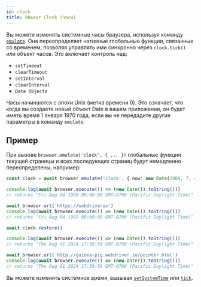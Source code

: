 ```yaml
---
id: clock
title: Объект Clock (Часы)
---
```


Вы можете изменять системные часы браузера, используя команду [`emulate`](/docs/emulation). Она переопределяет нативные глобальные функции, связанные со временем, позволяя управлять ими синхронно через `clock.tick()` или объект часов. Это включает контроль над:

- `setTimeout`
- `clearTimeout`
- `setInterval`
- `clearInterval`
- `Date Objects`

Часы начинаются с эпохи Unix (метка времени 0). Это означает, что когда вы создаете новый объект Date в вашем приложении, он будет иметь время 1 января 1970 года, если вы не передадите другие параметры в команду `emulate`.

## Пример

При вызове `browser.emulate('clock', { ... })` глобальные функции текущей страницы и всех последующих страниц будут немедленно переопределены, например:

```ts
const clock = await browser.emulate('clock', { now: new Date(1989, 7, 4) })

console.log(await browser.execute(() => (new Date()).toString()))
// returns "Fri Aug 04 1989 00:00:00 GMT-0700 (Pacific Daylight Time)"

await browser.url('https://webdriverio')
console.log(await browser.execute(() => (new Date()).toString()))
// returns "Fri Aug 04 1989 00:00:00 GMT-0700 (Pacific Daylight Time)"

await clock.restore()

console.log(await browser.execute(() => (new Date()).toString()))
// returns "Thu Aug 01 2024 17:59:59 GMT-0700 (Pacific Daylight Time)"

await browser.url('http://guinea-pig.webdriver.io/pointer.html')
console.log(await browser.execute(() => (new Date()).toString()))
// returns "Thu Aug 01 2024 17:59:59 GMT-0700 (Pacific Daylight Time)"
```

Вы можете изменять системное время, вызывая [`setSystemTime`](/docs/api/clock/setSystemTime) или [`tick`](/docs/api/clock/tick).